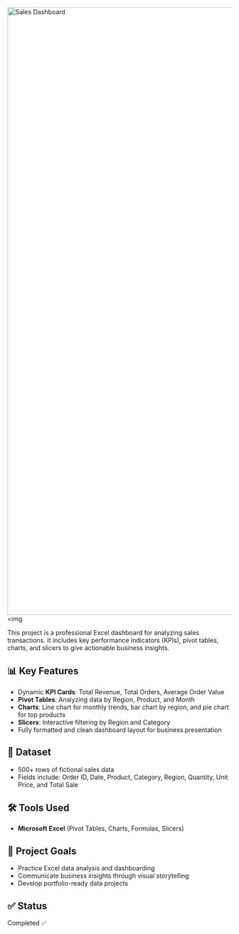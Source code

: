 <img width="1363" alt="Sales Dashboard" src="https://github.com/user-attachments/assets/eb7abda1-e1eb-42ad-b8fb-f78cd8cee10c" /><img

This project is a professional Excel dashboard for analyzing sales transactions. It includes key performance indicators (KPIs), pivot tables, charts, and slicers to give actionable business insights.

## 📊 Key Features

- Dynamic **KPI Cards**: Total Revenue, Total Orders, Average Order Value  
- **Pivot Tables**: Analyzing data by Region, Product, and Month  
- **Charts**: Line chart for monthly trends, bar chart by region, and pie chart for top products  
- **Slicers**: Interactive filtering by Region and Category  
- Fully formatted and clean dashboard layout for business presentation

## 📁 Dataset

- 500+ rows of fictional sales data
- Fields include: Order ID, Date, Product, Category, Region, Quantity, Unit Price, and Total Sale

## 🛠 Tools Used

- **Microsoft Excel** (Pivot Tables, Charts, Formulas, Slicers)

## 📌 Project Goals

- Practice Excel data analysis and dashboarding
- Communicate business insights through visual storytelling
- Develop portfolio-ready data projects

## ✅ Status

Completed ✅
